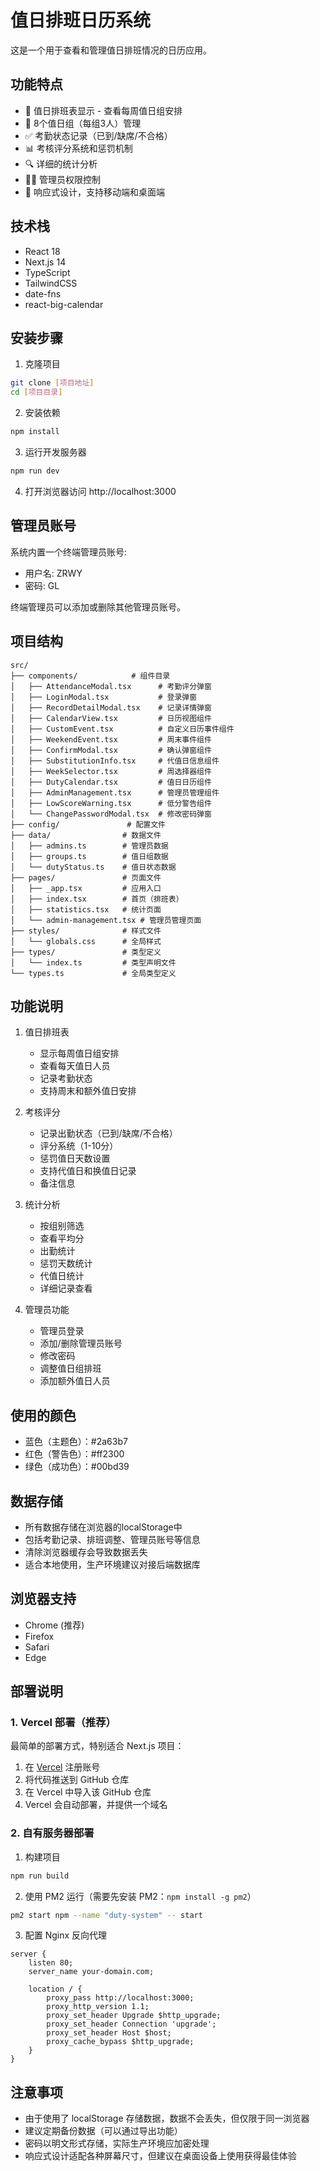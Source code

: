 # 值日排班日历系统

这是一个用于查看和管理值日排班情况的日历应用。

## 功能特点

- 📅 值日排班表显示 - 查看每周值日组安排
- 👥 8个值日组（每组3人）管理
- ✅ 考勤状态记录（已到/缺席/不合格）
- 📊 考核评分系统和惩罚机制
- 🔍 详细的统计分析
- 👮‍♂️ 管理员权限控制
- 📱 响应式设计，支持移动端和桌面端

## 技术栈

- React 18
- Next.js 14
- TypeScript
- TailwindCSS
- date-fns
- react-big-calendar

## 安装步骤

1. 克隆项目
```bash
git clone [项目地址]
cd [项目目录]
```

2. 安装依赖
```bash
npm install
```

3. 运行开发服务器
```bash
npm run dev
```

4. 打开浏览器访问 http://localhost:3000

## 管理员账号

系统内置一个终端管理员账号:
- 用户名: ZRWY
- 密码: GL

终端管理员可以添加或删除其他管理员账号。

## 项目结构

```
src/
├── components/            # 组件目录
│   ├── AttendanceModal.tsx      # 考勤评分弹窗
│   ├── LoginModal.tsx           # 登录弹窗
│   ├── RecordDetailModal.tsx    # 记录详情弹窗
│   ├── CalendarView.tsx         # 日历视图组件
│   ├── CustomEvent.tsx          # 自定义日历事件组件
│   ├── WeekendEvent.tsx         # 周末事件组件
│   ├── ConfirmModal.tsx         # 确认弹窗组件
│   ├── SubstitutionInfo.tsx     # 代值日信息组件
│   ├── WeekSelector.tsx         # 周选择器组件
│   ├── DutyCalendar.tsx         # 值日日历组件
│   ├── AdminManagement.tsx      # 管理员管理组件
│   ├── LowScoreWarning.tsx      # 低分警告组件
│   └── ChangePasswordModal.tsx  # 修改密码弹窗
├── config/               # 配置文件
├── data/                # 数据文件
│   ├── admins.ts        # 管理员数据
│   ├── groups.ts        # 值日组数据
│   └── dutyStatus.ts    # 值日状态数据
├── pages/               # 页面文件
│   ├── _app.tsx         # 应用入口
│   ├── index.tsx        # 首页（排班表）
│   ├── statistics.tsx   # 统计页面
│   └── admin-management.tsx # 管理员管理页面
├── styles/              # 样式文件
│   └── globals.css      # 全局样式
├── types/               # 类型定义
│   └── index.ts         # 类型声明文件
└── types.ts             # 全局类型定义
```

## 功能说明

1. 值日排班表
   - 显示每周值日组安排
   - 查看每天值日人员
   - 记录考勤状态
   - 支持周末和额外值日安排

2. 考核评分
   - 记录出勤状态（已到/缺席/不合格）
   - 评分系统（1-10分）
   - 惩罚值日天数设置
   - 支持代值日和换值日记录
   - 备注信息

3. 统计分析
   - 按组别筛选
   - 查看平均分
   - 出勤统计
   - 惩罚天数统计
   - 代值日统计
   - 详细记录查看

4. 管理员功能
   - 管理员登录
   - 添加/删除管理员账号
   - 修改密码
   - 调整值日组排班
   - 添加额外值日人员

## 使用的颜色

- 蓝色（主题色）：#2a63b7
- 红色（警告色）：#ff2300
- 绿色（成功色）：#00bd39

## 数据存储

- 所有数据存储在浏览器的localStorage中
- 包括考勤记录、排班调整、管理员账号等信息
- 清除浏览器缓存会导致数据丢失
- 适合本地使用，生产环境建议对接后端数据库

## 浏览器支持

- Chrome (推荐)
- Firefox
- Safari
- Edge

## 部署说明

### 1. Vercel 部署（推荐）

最简单的部署方式，特别适合 Next.js 项目：

1. 在 [Vercel](https://vercel.com) 注册账号
2. 将代码推送到 GitHub 仓库
3. 在 Vercel 中导入该 GitHub 仓库
4. Vercel 会自动部署，并提供一个域名

### 2. 自有服务器部署

1. 构建项目
```bash
npm run build
```

2. 使用 PM2 运行（需要先安装 PM2：`npm install -g pm2`）
```bash
pm2 start npm --name "duty-system" -- start
```

3. 配置 Nginx 反向代理
```nginx
server {
    listen 80;
    server_name your-domain.com;

    location / {
        proxy_pass http://localhost:3000;
        proxy_http_version 1.1;
        proxy_set_header Upgrade $http_upgrade;
        proxy_set_header Connection 'upgrade';
        proxy_set_header Host $host;
        proxy_cache_bypass $http_upgrade;
    }
}
```

## 注意事项

- 由于使用了 localStorage 存储数据，数据不会丢失，但仅限于同一浏览器
- 建议定期备份数据（可以通过导出功能）
- 密码以明文形式存储，实际生产环境应加密处理
- 响应式设计适配各种屏幕尺寸，但建议在桌面设备上使用获得最佳体验



